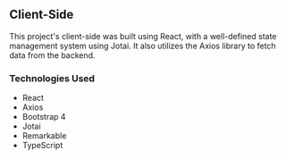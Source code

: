 ## Client-Side

This project's client-side was built using React, with a well-defined state management system using Jotai. It also utilizes the Axios library to fetch data from the backend.

### Technologies Used
* React
* Axios
* Bootstrap 4
* Jotai
* Remarkable
* TypeScript
